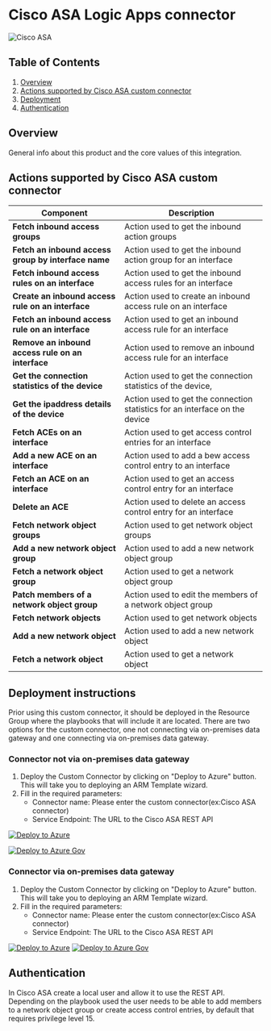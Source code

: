 # Cisco ASA Logic Apps connector

![Cisco ASA](../Images/CiscoASACustomConnector.png)<br>
## Table of Contents

1. [Overview](#overview)
1. [Actions supported by Cisco ASA custom connector](#actions)
1. [Deployment](#deployment)
1. [Authentication](#Authentication)

<a name="overview"></a>

## Overview
General info about this product and the core values of this integration. <br>


<a name="actions"></a>

## Actions supported by Cisco ASA custom connector

| Component | Description |
| --------- | -------------- |
| **Fetch inbound access groups** | Action used to get the inbound action groups |
| **Fetch an inbound access group by interface name** | Action used to get the inbound action group for an interface |
| **Fetch inbound access rules on an interface** | Action used to get the inbound access rules for an interface |
| **Create an inbound access rule on an interface** | Action used to create an inbound access rule on an interface |
| **Fetch an inbound access rule on an interface** | Action used to get an inbound access rule for an interface |
| **Remove an inbound access rule on an interface** | Action used to remove an inbound access rule for an interface |
| **Get the connection statistics of the device** | Action used to get the connection statistics of the device,  |
| **Get the ipaddress details of the device** | Action used to get the connection statistics for an interface on the device |
| **Fetch ACEs on an interface** | Action used to get access control entries for an interface |
| **Add a new ACE on an interface** | Action used to add a bew access control entry to an interface |
| **Fetch an ACE on an interface** | Action used to get an access control entry for an interface |
| **Delete an ACE** | Action used to delete an access control entry for an interface |
| **Fetch network object groups** | Action used to get network object groups |
| **Add a new network object group** | Action used to add a new network object group |
| **Fetch a network object group** | Action used to get a network object group |
| **Patch members of a network object group** | Action used to edit the members of a network object group |
| **Fetch network objects** | Action used to get network objects |
| **Add a new network object** | Action used to add a new network object |
| **Fetch a network object** | Action used to get a network object |


<a name="deployment"></a>

## Deployment instructions 
Prior using this custom connector, it should be deployed in the Resource Group where the playbooks that will include it are located. There are two options for the custom connector, one not connecting via on-premises data gateway and one connecting via on-premises data gateway.
<br>

### Connector **not** via on-premises data gateway
1. Deploy the Custom Connector by clicking on "Deploy to Azure" button. This will take you to deploying an ARM Template wizard.
2. Fill in the required parameters:
    * Connector name: Please enter the custom connector(ex:Cisco ASA connector)
    * Service Endpoint: The URL to the Cisco ASA REST API

[![Deploy to Azure](https://aka.ms/deploytoazurebutton)](https://portal.azure.com/#create/Microsoft.Template/uri/https%3A%2F%2Fraw.githubusercontent.com%2FAzure%2FAzure-Sentinel%2Fmaster%2FPlaybooks%2FCiscoASA%2FCustomConnector%2Fazuredeploy.json)

[![Deploy to Azure Gov](https://aka.ms/deploytoazuregovbutton)](https://portal.azure.us/#create/Microsoft.Template/uri/https%3A%2F%2Fraw.githubusercontent.com%2FAzure%2FAzure-Sentinel%2Fmaster%2FPlaybooks%2FCiscoASA%2FCustomConnector%2Fazuredeploy.json)

### Connector via on-premises data gateway
1. Deploy the Custom Connector by clicking on "Deploy to Azure" button. This will take you to deploying an ARM Template wizard.
2. Fill in the required parameters:
    * Connector name: Please enter the custom connector(ex:Cisco ASA connector)
    * Service Endpoint: The URL to the Cisco ASA REST API

[![Deploy to Azure](https://aka.ms/deploytoazurebutton)](https://portal.azure.com/#create/Microsoft.Template/uri/https%3A%2F%2Fraw.githubusercontent.com%2FAzure%2FAzure-Sentinel%2Fmaster%2FPlaybooks%2FCiscoASA%2FCustomConnector%2Fazuredeploy-gateway.json)
[![Deploy to Azure Gov](https://aka.ms/deploytoazuregovbutton)](https://portal.azure.us/#create/Microsoft.Template/uri/https%3A%2F%2Fraw.githubusercontent.com%2FAzure%2FAzure-Sentinel%2Fmaster%2FPlaybooks%2FCiscoASA%2FCustomConnector%2Fazuredeploy-gateway.json)

<a name="authentication"></a>

## Authentication
In Cisco ASA create a local user and allow it to use the REST API. Depending on the playbook used the user needs to be able to add members to a network object group or create access control entries, by default that requires privilege level 15.
